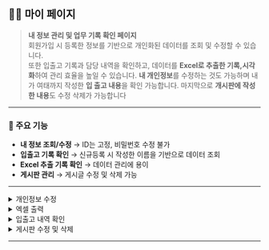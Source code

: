 ## 🧑‍💻 마이 페이지

> **내 정보 관리 및 업무 기록 확인 페이지**  
> 회원가입 시 등록한 정보를 기반으로 개인화된 데이터를 조회 및 수정할 수 있습니다.  
> 또한 입출고 기록과 담당 내역을 확인하고, 데이터를 **Excel로 추출한 기록,시각화**하여 관리 효율을 높일 수 있습니다.
> **내 개인정보**를 수정하는 것도 가능하며 내가 여태까지 작성한 **입 출고 내용**을 확인 가능합니다. 마지막으로 **개시판에 작성한 내용**도 수정 삭제가 가능합니다

---

### 📌 주요 기능
-  **내 정보 조회/수정** → ID는 고정, 비밀번호 수정 불가
-  **입출고 기록 확인** → 신규등록 시 작성한 이름을 기반으로 데이터 조회
-  **Excel 추출 기록 확인** → 데이터 관리에 용이
-  **게시판 관리** → 게시글 수정 및 삭제 가능

---

<details>
  <summary> 개인정보 수정</summary><br>
  <p align="center">
    <img src="https://github.com/jongha8422-sketch/inoutmanager/blob/main/PICTURES/%EA%B0%9C%EC%9D%B8%EC%A0%95%EB%B3%B4%20%EC%88%98%EC%A0%95.png" alt="개인정보 수정" width="400"/> 
  </p>
  <p align="center"> 사용자 정보 수정 (ID 고정, 비밀번호 제외)</p>
</details>

<details>
  <summary> 엑셀 출력</summary><br>
  <p align="center">
    <img src="https://github.com/jongha8422-sketch/inoutmanager/blob/main/PICTURES/%EC%97%91%EC%85%80%EC%B6%9C%EB%A0%A5.png" alt="엑셀 출력" width="400"/> 
  </p>
  <p align="center"> 입출고 데이터 Excel 파일로 추출 가능</p>
</details>

<details>
  <summary> 입출고 내역 확인</summary><br>
  <p align="center">
    <img src="https://github.com/jongha8422-sketch/inoutmanager/blob/main/PICTURES/%EC%9E%85%EC%B6%9C%EA%B3%A0%20%EB%82%B4%EC%97%AD%ED%99%95%EC%9D%B8.png" alt="입출고 내역 확인" width="400"/> 
  </p>
  <p align="center"> 개인 담당 내역과 입출고 기록 실시간 확인</p>
</details>

<details>
  <summary> 게시판 수정 및 삭제</summary><br>
  <p align="center">
    <img src="https://github.com/jongha8422-sketch/inoutmanager/blob/main/PICTURES/%EA%B2%8C%EC%8B%9C%ED%8C%90%20%EC%88%98%EC%A0%95%20%EB%B0%8F%20%EC%82%AD%EC%A0%9C.png" alt="게시판 수정 및 삭제" width="400"/> 
  </p>
  <p align="center"> 게시글 수정 및 삭제를 통해 데이터 최신화</p>
</details>

---
